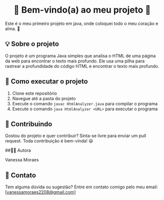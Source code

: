 
# <center>👋 Bem-vindo(a) ao meu projeto 👋</center>

Este é o meu primeiro projeto em java, onde coloquei todo o meu coração e alma. 🤗

## 💡 Sobre o projeto

O projeto é um programa Java simples que analisa o HTML de uma página da web para encontrar o texto mais profundo. Ele usa uma pilha para rastrear a profundidade do código HTML e encontrar o texto mais profundo.

## 🚀 Como executar o projeto

1. Clone este repositório
2. Navegue até a pasta do projeto
3. Execute o comando `javac HtmlAnalyzer.java` para compilar o programa
4. Execute o comando `java HtmlAnalyzer <URL>` para executar o programa

## 🤝 Contribuindo

Gostou do projeto e quer contribuir? Sinta-se livre para enviar um pull request. Toda contribuição é bem-vinda! 😃
 

##👩‍💻 Autora

Vanessa Moraes

## 📧 Contato

Tem alguma dúvida ou sugestão? Entre em contato comigo pelo meu email: [vanessamoraes2208@gmail.com]
